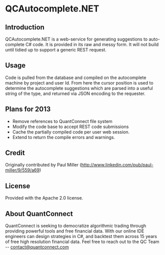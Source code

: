 # QCAutocomplete.NET

## Introduction

QCAutocomplete.NET is a web-service for generating suggestions to auto-complete C# code. It is provided in its raw and messy form. It will not build until tidied up to support a generic REST request. 

## Usage

Code is pulled from the database and compiled on the autocomplete machine by project and user Id. From here the cursor position is used to determine the autocomplete suggestions which are parsed into a useful string of the type, and returned via JSON encoding to the requester.

## Plans for 2013

 - Remove references to QuantConnect file system
 - Modify the code base to accept REST code submissions
 - Cache the partially compiled code per user web session.
 - Extend to return the compile errors and warnings.
 
## Credit

Originally contributed by Paul Miller (http://www.linkedin.com/pub/paul-miller/9/559/a69)

## License

Provided with the Apache 2.0 license.

## About QuantConnect

QuantConnect is seeking to democratize algorithmic trading through providing powerful tools and free financial data. With our online IDE engineers can design strategies in C#, and backtest them across 15 years of free high resolution financial data. Feel free to reach out to the QC Team -- contact@quantconnect.com
